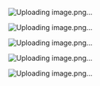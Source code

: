 ![Uploading image.png…]()

![Uploading image.png…]()

![Uploading image.png…]()

![Uploading image.png…]()

![Uploading image.png…]()
